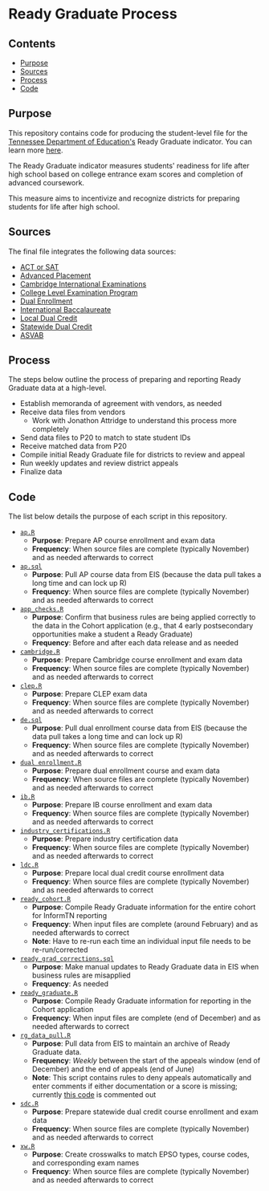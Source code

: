 # Ready Graduate Process

## Contents
- [Purpose](#purpose)
- [Sources](#sources)
- [Process](#process)
- [Code](#code)

## Purpose
This repository contains code for producing the student-level file for the [Tennessee Department of Education's](https://tn.gov/education) Ready Graduate indicator. You can learn more [here](https://www.tn.gov/education/career-and-technical-education.html).

The Ready Graduate indicator measures students' readiness for life after high school based on college entrance exam scores and completion of advanced coursework.

This measure aims to incentivize and recognize districts for preparing students for life after high school.

## Sources
The final file integrates the following data sources:
- [ACT or SAT](https://www.tn.gov/education/assessment/act-sat.html)
- [Advanced Placement](https://www.tn.gov/education/early-postsecondary/advanced-placement.html)
- [Cambridge International Examinations](https://www.tn.gov/education/early-postsecondary/cambridge-international.html)
- [College Level Examination Program](https://www.tn.gov/education/early-postsecondary/college-level-examination-program.html)
- [Dual Enrollment](https://www.tn.gov/education/early-postsecondary/dual-enrollment.html)
- [International Baccalaureate](https://www.tn.gov/education/early-postsecondary/international-baccalaureate.html)
- [Local Dual Credit](https://www.tn.gov/education/early-postsecondary/local-dual-credit.html)
- [Statewide Dual Credit](https://www.tn.gov/education/early-postsecondary/dual-credit.html)
- [ASVAB](http://www.official-asvab.com/)

## Process
The steps below outline the process of preparing and reporting Ready Graduate data at a high-level.
- Establish memoranda of agreement with vendors, as needed
- Receive data files from vendors
	- Work with Jonathon Attridge to understand this process more completely
- Send data files to P20 to match to state student IDs
- Receive matched data from P20
- Compile initial Ready Graduate file for districts to review and appeal
- Run weekly updates and review district appeals
- Finalize data

## Code
The list below details the purpose of each script in this repository.
- [`ap.R`](https://github.com/evan-kramer/ready_graduate/blob/master/ap.R)
	- __Purpose__: Prepare AP course enrollment and exam data
	- __Frequency__: When source files are complete (typically November) and as needed afterwards to correct
- [`ap.sql`](https://github.com/evan-kramer/ready_graduate/blob/master/ap.sql)
	- __Purpose__: Pull AP course data from EIS (because the data pull takes a long time and can lock up R)
	- __Frequency__: When source files are complete (typically November) and as needed afterwards to correct
- [`app_checks.R`](https://github.com/evan-kramer/ready_graduate/blob/master/app_checks.R)
	- __Purpose__: Confirm that business rules are being applied correctly to the data in the Cohort application (e.g., that 4 early postsecondary opportunities make a student a Ready Graduate)
	- __Frequency__: Before and after each data release and as needed
- [`cambridge.R`](https://github.com/evan-kramer/ready_graduate/blob/master/cambridge.Rhttps://github.com/evan-kramer/ready_graduate/blob/master/cambridge.R)
	- __Purpose__: Prepare Cambridge course enrollment and exam data
	- __Frequency__: When source files are complete (typically November) and as needed afterwards to correct
- [`clep.R`](https://github.com/evan-kramer/ready_graduate/blob/master/clep.R)
	- __Purpose__: Prepare CLEP exam data
	- __Frequency__: When source files are complete (typically November) and as needed afterwards to correct
- [`de.sql`](https://github.com/evan-kramer/ready_graduate/blob/master/de.sql)
	- __Purpose__: Pull dual enrollment course data from EIS (because the data pull takes a long time and can lock up R)
	- __Frequency__: When source files are complete (typically November) and as needed afterwards to correct
- [`dual enrollment.R`](https://github.com/evan-kramer/ready_graduate/blob/master/dual_enrollment.R)
	- __Purpose__: Prepare dual enrollment course and exam data
	- __Frequency__: When source files are complete (typically November) and as needed afterwards to correct
- [`ib.R`](https://github.com/evan-kramer/ready_graduate/blob/master/ib.R)
	- __Purpose__: Prepare IB course enrollment and exam data
	- __Frequency__: When source files are complete (typically November) and as needed afterwards to correct
- [`industry_certifications.R`](https://github.com/evan-kramer/ready_graduate/blob/master/industry_certifications.R)
	- __Purpose__: Prepare industry certification data
	- __Frequency__: When source files are complete (typically November) and as needed afterwards to correct
- [`ldc.R`](https://github.com/evan-kramer/ready_graduate/blob/master/ldc.R)
	- __Purpose__: Prepare local dual credit course enrollment data
	- __Frequency__: When source files are complete (typically November) and as needed afterwards to correct
- [`ready_cohort.R`](https://github.com/evan-kramer/ready_graduate/blob/master/ready_cohort.R)
	- __Purpose__: Compile Ready Graduate information for the entire cohort for InformTN reporting
	- __Frequency__: When input files are complete (around February) and as needed afterwards to correct
	- __Note__: Have to re-run each time an individual input file needs to be re-run/corrected
- [`ready_grad_corrections.sql`](https://github.com/evan-kramer/ready_graduate/blob/master/ready_grad_corrections.sql)
	- __Purpose__: Make manual updates to Ready Graduate data in EIS when business rules are misapplied
	- __Frequency__: As needed
- [`ready_graduate.R`](https://github.com/evan-kramer/ready_graduate/blob/master/ready_graduate.R)
	- __Purpose__: Compile Ready Graduate information for reporting in the Cohort application
	- __Frequency__: When input files are complete (end of December) and as needed afterwards to correct
- [`rg_data_pull.R`](https://github.com/evan-kramer/ready_graduate/blob/master/rg_data_pull.R)
	- __Purpose__: Pull data from EIS to maintain an archive of Ready Graduate data.
	- __Frequency__: *Weekly* between the start of the appeals window (end of December) and the end of appeals (end of June)
	- __Note__: This script contains rules to deny appeals automatically and enter comments if either documentation or a score is missing; currently [this code](https://github.com/evan-kramer/ready_graduate/blob/master/rg_data_pull.R#L86) is commented out
- [`sdc.R`](https://github.com/evan-kramer/ready_graduate/blob/master/sdc.R)
	- __Purpose__: Prepare statewide dual credit course enrollment and exam data
	- __Frequency__: When source files are complete (typically November) and as needed afterwards to correct
- [`xw.R`](https://github.com/evan-kramer/ready_graduate/blob/master/xw.R)
	- __Purpose__: Create crosswalks to match EPSO types, course codes, and corresponding exam names
	- __Frequency__: When source files are complete (typically November) and as needed afterwards to correct
